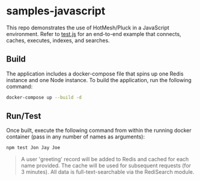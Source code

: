 # samples-javascript
This repo demonstrates the use of HotMesh/Pluck in a JavaScript environment. Refer to [test.js](./test.js) for an end-to-end example that connects, caches, executes, indexes, and searches.

## Build
The application includes a docker-compose file that spins up one Redis instance and one Node instance. To build the application, run the following command:

```bash
docker-compose up --build -d
```

## Run/Test
Once built, execute the following command from within the running docker container (pass in any number of names as arguments):

```bash
npm test Jon Jay Joe
```

>A user 'greeting' record will be added to Redis and cached for each name provided. The cache will be used for subsequent requests (for 3 minutes). All data is full-text-searchable via the RediSearch module.